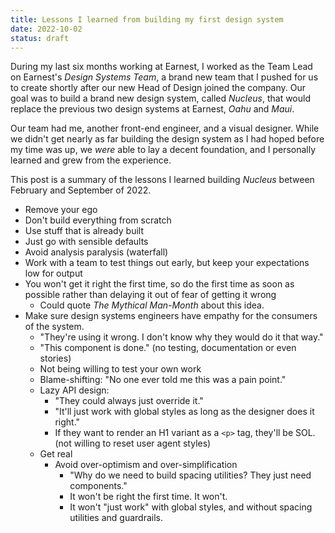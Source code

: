 ```yaml
---
title: Lessons I learned from building my first design system
date: 2022-10-02
status: draft
---
```


During my last six months working at Earnest, I worked as the Team Lead on Earnest's _Design Systems Team_, a brand new team that I pushed for us to create shortly after our new Head of Design joined the company. Our goal was to build a brand new design system, called _Nucleus_, that would replace the previous two design systems at Earnest, _Oahu_ and _Maui_.

Our team had me, another front-end engineer, and a visual designer. While we didn't get nearly as far building the design system as I had hoped before my time was up, we _were_ able to lay a decent foundation, and I personally learned and grew from the experience.

This post is a summary of the lessons I learned building _Nucleus_ between February and September of 2022.

- Remove your ego
- Don't build everything from scratch
- Use stuff that is already built
- Just go with sensible defaults
- Avoid analysis paralysis (waterfall)
- Work with a team to test things out early, but keep your expectations low for output
- You won't get it right the first time, so do the first time as soon as possible rather than delaying it out of fear of getting it wrong
  - Could quote _The Mythical Man-Month_ about this idea.
- Make sure design systems engineers have empathy for the consumers of the system.
  - "They're using it wrong. I don't know why they would do it that way."
  - "This component is done." (no testing, documentation or even stories)
  - Not being willing to test your own work
  - Blame-shifting: "No one ever told me this was a pain point."
  - Lazy API design:
    - "They could always just override it."
    - "It'll just work with global styles as long as the designer does it right."
    - If they want to render an H1 variant as a `<p>` tag, they'll be SOL. (not willing to reset user agent styles)
  - Get real
    - Avoid over-optimism and over-simplification
      - "Why do we need to build spacing utilities? They just need components."
      - It won't be right the first time. It won't.
      - It won't "just work" with global styles, and without spacing utilities and guardrails.
